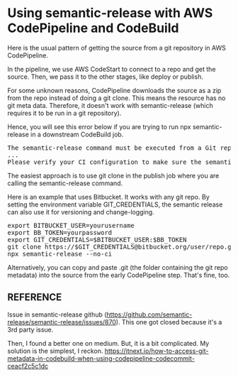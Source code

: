 # Using semantic-release with AWS CodePipeline and CodeBuild

Here is the usual pattern of getting the source from a git repository in AWS CodePipeline.

In the pipeline, we use AWS CodeStart to connect to a repo and get the source. Then, we pass it to the other stages, like deploy or publish.

For some unknown reasons, CodePipeline downloads the source as a zip from the repo instead of doing a git clone. This means the resource has no git meta data. Therefore, it doesn't work with semantic-release (which requires it to be run in a git repository).

Hence, you will see this error below if you are trying to run <span class="code">npx semantic-release</span> in a downstream CodeBuild job.

<pre>
The semantic-release command must be executed from a Git repository. 
...
Please verify your CI configuration to make sure the semantic-release command is executed from the root of the cloned repository.
</pre>

The easiest approach is to use git clone in the publish job where you are calling the semantic-release command.

Here is an example that uses Bitbucket. It works with any git repo. By setting the environment variable GIT_CREDENTIALS, the semantic release can also use it for versioning and change-logging.

<pre>
export BITBUCKET_USER=yourusername
export BB_TOKEN=yourpassword
export GIT_CREDENTIALS=$BITBUCKET_USER:$BB_TOKEN
git clone https://$GIT_CREDENTIALS@bitbucket.org/user/repo.git
npx semantic-release --no-ci
</pre>

Alternatively, you can copy and paste <span class="code">.git</span> (the folder containing the git repo metadata) into the source from the early CodePipeline step. That's fine, too.

## REFERENCE

Issue in semantic-release github (https://github.com/semantic-release/semantic-release/issues/870). This one got closed because it's a 3rd party issue.

Then, I found a better one on medium. But, it is a bit complicated. My solution is the simplest, I reckon. https://itnext.io/how-to-access-git-metadata-in-codebuild-when-using-codepipeline-codecommit-ceacf2c5c1dc
